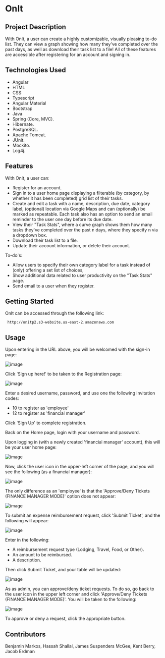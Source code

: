 # OnIt

## Project Description

With OnIt, a user can create a highly customizable, visually pleasing to-do list. They can view a graph showing how many they've completed over the past <number specified by user> days, as well as download their task list to a file! All of these features are accessible after registering for an account and signing in.

## Technologies Used
* Angular
* HTML
* CSS
* Typescript
* Angular Material
* Bootstrap
* Java
* Spring (Core, MVC).
* Hibernate.
* PostgreSQL.
* Apache Tomcat.
* JUnit.
* Mockito.
* Log4j.
  
## Features
With OnIt, a user can:

* Register for an account.
* Sign in to a user home page displaying a filterable (by category, by whether it has been completed) grid list of their tasks.
* Create and edit a task with a name, description, due date, category label, (optional) location via Google Maps and can (optionally) be marked as repeatable. 
  Each task also has an option to send an email reminder to the user one day before its due date.
* View their "Task Stats", where a curve graph shows them how many tasks they've completed over the past n days, where they specify n via a dropdown box.
* Download their task list to a file.
* Update their account information, or delete their account.

To-do's:
* Allow users to specify their own category label for a task instead of (only) offering a set list of choices,
* Show additional data related to user productivity on the "Task Stats" page.
* Send email to a user when they register.

## Getting Started

OnIt can be accessed through the following link:
  
     http://onitp2.s3-website.us-east-2.amazonaws.com


## Usage

Upon entering in the URL above,
you will be welcomed with the sign-in page:

![image](https://user-images.githubusercontent.com/47725693/119022006-b980e600-b965-11eb-9baf-b78bd0ed39a0.png)

Click 'Sign up here!' to be taken to the Registration page:

![image](https://user-images.githubusercontent.com/47725693/119022070-cd2c4c80-b965-11eb-9a3b-dac14cb6f745.png)


Enter a desired username, password, and use one the following invitation codes:
* 10 to register as 'employee'
* 12 to register as 'financial manager'

Click 'Sign Up' to complete registration.

Back on the Home page, login with your username and password.

Upon logging in (with a newly created 'financial manager' account), this will be your user home page:

![image](https://user-images.githubusercontent.com/47725693/119022490-53e12980-b966-11eb-9c5b-7b96428cc169.png)

Now, click the user icon in the upper-left corner of the page, and you will see the following (as a financial manager):

![image](https://user-images.githubusercontent.com/47725693/119022810-a15d9680-b966-11eb-8dda-c72de150b109.png)

The only difference as an 'employee' is that the 'Approve/Deny Tickets (FINANCE MANAGER MODE)' option does not appear:

![image](https://user-images.githubusercontent.com/47725693/119023603-bedf3000-b967-11eb-9f72-aaa11ca402c6.png)

     
     
To submit an expense reimbursement request, click 'Submit Ticket', and the following will appear:

![image](https://user-images.githubusercontent.com/47725693/119023060-f39eb780-b966-11eb-9456-eabca7c73d5b.png)

Enter in the following: 
* A reimbursement request type (Lodging, Travel, Food, or Other).
* An amount to be reimbursed.
* A description.

Then click Submit Ticket, and your table will be updated:

![image](https://user-images.githubusercontent.com/47725693/119023299-47a99c00-b967-11eb-9c9d-077dcc7d5922.png)

As as admin, you can approve/deny ticket requests.
To do so, go back to the user icon in the upper left corner and click 'Approve/Deny Tickets (FINANCE MANAGER MODE)'.
You will be taken to the following:

![image](https://user-images.githubusercontent.com/47725693/119024464-b3403900-b968-11eb-8d25-c6f126638b39.png)

To approve or deny a request, click the appropriate button.




## Contributors
Benjamin Markos, Hassah Shallal, James Suspenders McGee, Kent Berry, Jacob Erdman
   
